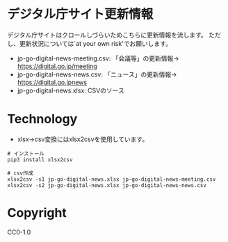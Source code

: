 # デジタル庁サイト更新情報

デジタル庁サイトはクロールしづらいためこちらに更新情報を流します。
ただし、更新状況については`at your own risk'でお願いします。

* jp-go-digital-news-meeting.csv: 「会議等」の更新情報→ https://digital.go.jp/meeting
* jp-go-digital-news-news.csv: 「ニュース」の更新情報→ https://digital.go.jpnews
* jp-go-digital-news.xlsx: CSVのソース

# Technology

* xlsx->csv変換にはxlsx2csvを使用しています。

```
# インストール
pip3 install xlsx2csv

# csv作成
xlsx2csv -s1 jp-go-digital-news.xlsx jp-go-digital-news-meeting.csv
xlsx2csv -s2 jp-go-digital-news.xlsx jp-go-digital-news-news.csv
```

# Copyright

CC0-1.0
